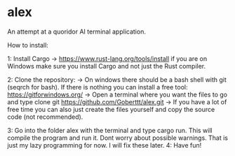 # alex
An attempt at a quoridor AI terminal application.


How to install:

1: Install Cargo -> https://www.rust-lang.org/tools/install
if you are on Windows make sure you install Cargo and not just the Rust compiler.

2: Clone the repository:
	-> On windows there should be a bash shell with git (seqrch for bash). If there is nothing you can install a free tool: https://gitforwindows.org/
 	-> Open a terminal where you want the files to go and type clone git https://github.com/Goberttt/alex.git
	-> If you have a lot of free time you can also just create the files yourself and copy the source code (not recommended).

3: Go into the folder alex with the terminal and type cargo run. This will compile the program and run it. Dont worry about possible warnings. That is just my lazy programming for now. I will fix these later.
4: Have fun!
